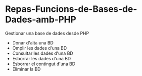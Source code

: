 # Repas-Funcions-de-Bases-de-Dades-amb-PHP
Gestionar una base de dades desde PHP

- Donar d'alta una BD
- Omplir les dades d'una BD
- Consultar les dades d'una BD
- Esborrar les dades d'una BD
- Esborrar el contingut d'una BD
- Eliminar la BD
